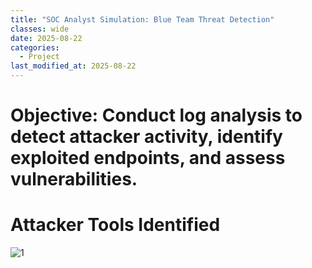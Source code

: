 ```yaml
---
title: "SOC Analyst Simulation: Blue Team Threat Detection"
classes: wide
date: 2025-08-22
categories: 
  - Project
last_modified_at: 2025-08-22
---
```


# Objective: Conduct log analysis to detect attacker activity, identify exploited endpoints, and assess vulnerabilities.

# Attacker Tools Identified

![1](https://fastpacer1.github.io/portfolio/assets/images/BlueTea/nmap.png)

